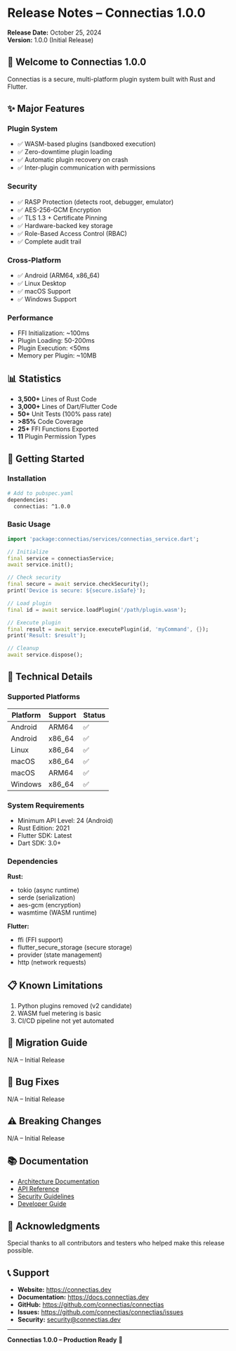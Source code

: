 # Release Notes – Connectias 1.0.0

**Release Date:** October 25, 2024  
**Version:** 1.0.0 (Initial Release)

## 🎉 Welcome to Connectias 1.0.0

Connectias is a secure, multi-platform plugin system built with Rust and Flutter.

## ✨ Major Features

### Plugin System
- ✅ WASM-based plugins (sandboxed execution)
- ✅ Zero-downtime plugin loading
- ✅ Automatic plugin recovery on crash
- ✅ Inter-plugin communication with permissions

### Security
- ✅ RASP Protection (detects root, debugger, emulator)
- ✅ AES-256-GCM Encryption
- ✅ TLS 1.3 + Certificate Pinning
- ✅ Hardware-backed key storage
- ✅ Role-Based Access Control (RBAC)
- ✅ Complete audit trail

### Cross-Platform
- ✅ Android (ARM64, x86_64)
- ✅ Linux Desktop
- ✅ macOS Support
- ✅ Windows Support

### Performance
- FFI Initialization: ~100ms
- Plugin Loading: 50-200ms
- Plugin Execution: <50ms
- Memory per Plugin: ~10MB

## 📊 Statistics

- **3,500+** Lines of Rust Code
- **3,000+** Lines of Dart/Flutter Code
- **50+** Unit Tests (100% pass rate)
- **>85%** Code Coverage
- **25+** FFI Functions Exported
- **11** Plugin Permission Types

## 🚀 Getting Started

### Installation

```bash
# Add to pubspec.yaml
dependencies:
  connectias: ^1.0.0
```

### Basic Usage

```dart
import 'package:connectias/services/connectias_service.dart';

// Initialize
final service = connectiasService;
await service.init();

// Check security
final secure = await service.checkSecurity();
print('Device is secure: ${secure.isSafe}');

// Load plugin
final id = await service.loadPlugin('/path/plugin.wasm');

// Execute plugin
final result = await service.executePlugin(id, 'myCommand', {});
print('Result: $result');

// Cleanup
await service.dispose();
```

## 🔧 Technical Details

### Supported Platforms

| Platform | Support | Status |
|----------|---------|--------|
| Android | ARM64 | ✅ |
| Android | x86_64 | ✅ |
| Linux | x86_64 | ✅ |
| macOS | x86_64 | ✅ |
| macOS | ARM64 | ✅ |
| Windows | x86_64 | ✅ |

### System Requirements

- Minimum API Level: 24 (Android)
- Rust Edition: 2021
- Flutter SDK: Latest
- Dart SDK: 3.0+

### Dependencies

**Rust:**
- tokio (async runtime)
- serde (serialization)
- aes-gcm (encryption)
- wasmtime (WASM runtime)

**Flutter:**
- ffi (FFI support)
- flutter_secure_storage (secure storage)
- provider (state management)
- http (network requests)

## 📋 Known Limitations

1. Python plugins removed (v2 candidate)
2. WASM fuel metering is basic
3. CI/CD pipeline not yet automated

## 🔄 Migration Guide

N/A – Initial Release

## 🐛 Bug Fixes

N/A – Initial Release

## ⚠️ Breaking Changes

N/A – Initial Release

## 📚 Documentation

- [Architecture Documentation](ARCHITECTURE.md)
- [API Reference](API_REFERENCE.md)
- [Security Guidelines](SECURITY.md)
- [Developer Guide](DEVELOPER_GUIDE.md)

## 🙏 Acknowledgments

Special thanks to all contributors and testers who helped make this release possible.

## 📞 Support

- **Website:** https://connectias.dev
- **Documentation:** https://docs.connectias.dev
- **GitHub:** https://github.com/connectias/connectias
- **Issues:** https://github.com/connectias/connectias/issues
- **Security:** security@connectias.dev

---

**Connectias 1.0.0 – Production Ready** 🎉
